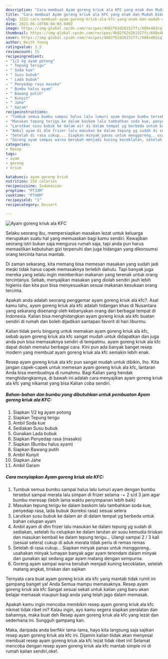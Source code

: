 ```yaml
---
description: "Cara membuat Ayam goreng kriuk ala KFC yang enak dan Mudah Dibuat"
title: "Cara membuat Ayam goreng kriuk ala KFC yang enak dan Mudah Dibuat"
slug: 1222-cara-membuat-ayam-goreng-kriuk-ala-kfc-yang-enak-dan-mudah-dibuat
date: 2021-06-18T06:04:03.040Z
image: https://img-global.cpcdn.com/recipes/4b02f62d261527fc/680x482cq70/ayam-goreng-kriuk-ala-kfc-foto-resep-utama.jpg
thumbnail: https://img-global.cpcdn.com/recipes/4b02f62d261527fc/680x482cq70/ayam-goreng-kriuk-ala-kfc-foto-resep-utama.jpg
cover: https://img-global.cpcdn.com/recipes/4b02f62d261527fc/680x482cq70/ayam-goreng-kriuk-ala-kfc-foto-resep-utama.jpg
author: Keith Young
ratingvalue: 3.5
reviewcount: 15
recipeingredient:
- "1/2 kg ayam potong"
- " Tepung terigu"
- " Soda kue"
- " Susu bubuk"
- " Lada bubuk"
- " Penyedap rasa masako"
- " Bumbu halus ayam"
- " Bawang putih"
- " Kunyit"
- " Jahe"
- " Garam"
recipeinstructions:
- "Tumbuk semua bumbu sampai halus lalu lumuri ayam dengan bumbu tersebut sampai merata lalu simpan di frizer selama -+ 2 s/d 3 jam agar bumbu meresap (lebih lama waktu penyimpanan lebih baik)"
- "Masukan tepung terigu ke dalam baskom lalu tambahkan soda kue, penyedap rasa, lada bubuk (koreksi rasa) sesuai selera"
- "Larutkan susu bubuk ke dalam air di dalam tempat yg berbeda untuk bahan celupan ayam"
- "Ambil ayam di dlm frizer lalu masukan ke dalam tepung yg sudah di sediakan, setelah itu celupkan ke dalam larutan air susu kemudia tiriskan dan masukan kembali ke dalam tepung terigu... Ulangi sampai 2 / 3 kali (sesuai selera) cukup di aduk merata tidak perlu di remas remas"
- "Setelah di rasa cukup... Siapkan minyak panas untuk menggoreng.. usahakan minyak lumayan banyak agar ayam terendam dalam minyak dan gunakan api sedang agar ayam matang dengan sempurna."
- "Goreng ayam sampai warna berubah menjadi kuning kecoklatan, setelah matang angkat, tiriskan dan sajikan"
categories:
- Resep
tags:
- ayam
- goreng
- kriuk

katakunci: ayam goreng kriuk 
nutrition: 254 calories
recipecuisine: Indonesian
preptime: "PT33M"
cooktime: "PT48M"
recipeyield: "1"
recipecategory: Dessert

---
```



![Ayam goreng kriuk ala KFC](https://img-global.cpcdn.com/recipes/4b02f62d261527fc/680x482cq70/ayam-goreng-kriuk-ala-kfc-foto-resep-utama.jpg)

Selaku seorang ibu, mempersiapkan masakan lezat untuk keluarga merupakan suatu hal yang memuaskan bagi kamu sendiri. Kewajiban seorang istri bukan saja mengurus rumah saja, tapi anda pun harus memastikan kebutuhan gizi terpenuhi dan juga hidangan yang dikonsumsi orang tercinta harus mantab.

Di zaman  sekarang, kita memang bisa memesan masakan yang sudah jadi meski tidak harus capek memasaknya terlebih dahulu. Tapi banyak juga mereka yang selalu ingin memberikan makanan yang terenak untuk orang tercintanya. Sebab, menyajikan masakan yang diolah sendiri jauh lebih higienis dan kita pun bisa menyesuaikan sesuai makanan kesukaan orang tercinta. 



Apakah anda adalah seorang penggemar ayam goreng kriuk ala kfc?. Asal kamu tahu, ayam goreng kriuk ala kfc adalah hidangan khas di Nusantara yang sekarang disenangi oleh kebanyakan orang dari berbagai tempat di Indonesia. Kalian bisa menghidangkan ayam goreng kriuk ala kfc buatan sendiri di rumah dan boleh dijadikan santapan favorit di hari liburmu.

Kalian tidak perlu bingung untuk memakan ayam goreng kriuk ala kfc, sebab ayam goreng kriuk ala kfc sangat mudah untuk didapatkan dan juga anda pun bisa memasaknya sendiri di tempatmu. ayam goreng kriuk ala kfc dapat diolah memalui berbagai cara. Kini pun ada banyak banget resep modern yang membuat ayam goreng kriuk ala kfc semakin lebih enak.

Resep ayam goreng kriuk ala kfc pun sangat mudah untuk dibikin, lho. Kita jangan capek-capek untuk memesan ayam goreng kriuk ala kfc, lantaran Anda bisa membuatnya di rumahmu. Bagi Kalian yang hendak menghidangkannya, di bawah ini adalah cara menyajikan ayam goreng kriuk ala kfc yang nikamat yang bisa Kalian coba sendiri.

<!--inarticleads1-->

##### Bahan-bahan dan bumbu yang dibutuhkan untuk pembuatan Ayam goreng kriuk ala KFC:

1. Siapkan 1/2 kg ayam potong
1. Siapkan  Tepung terigu
1. Ambil  Soda kue
1. Sediakan  Susu bubuk
1. Gunakan  Lada bubuk
1. Siapkan  Penyedap rasa (masako)
1. Siapkan  (Bumbu halus ayam)
1. Siapkan  Bawang putih
1. Ambil  Kunyit
1. Siapkan  Jahe
1. Ambil  Garam




<!--inarticleads2-->

##### Cara menyiapkan Ayam goreng kriuk ala KFC:

1. Tumbuk semua bumbu sampai halus lalu lumuri ayam dengan bumbu tersebut sampai merata lalu simpan di frizer selama -+ 2 s/d 3 jam agar bumbu meresap (lebih lama waktu penyimpanan lebih baik)
1. Masukan tepung terigu ke dalam baskom lalu tambahkan soda kue, penyedap rasa, lada bubuk (koreksi rasa) sesuai selera
1. Larutkan susu bubuk ke dalam air di dalam tempat yg berbeda untuk bahan celupan ayam
1. Ambil ayam di dlm frizer lalu masukan ke dalam tepung yg sudah di sediakan, setelah itu celupkan ke dalam larutan air susu kemudia tiriskan dan masukan kembali ke dalam tepung terigu... Ulangi sampai 2 / 3 kali (sesuai selera) cukup di aduk merata tidak perlu di remas remas
1. Setelah di rasa cukup... Siapkan minyak panas untuk menggoreng.. usahakan minyak lumayan banyak agar ayam terendam dalam minyak dan gunakan api sedang agar ayam matang dengan sempurna.
1. Goreng ayam sampai warna berubah menjadi kuning kecoklatan, setelah matang angkat, tiriskan dan sajikan




Ternyata cara buat ayam goreng kriuk ala kfc yang mantab tidak rumit ini gampang banget ya! Anda Semua mampu memasaknya. Resep ayam goreng kriuk ala kfc Sangat sesuai sekali untuk kalian yang baru akan belajar memasak maupun bagi anda yang telah jago dalam memasak.

Apakah kamu ingin mencoba membikin resep ayam goreng kriuk ala kfc nikmat tidak ribet ini? Kalau ingin, ayo kamu segera siapkan peralatan dan bahannya, maka buat deh Resep ayam goreng kriuk ala kfc yang lezat dan sederhana ini. Sungguh gampang kan. 

Maka, daripada anda berfikir lama-lama, hayo kita langsung saja sajikan resep ayam goreng kriuk ala kfc ini. Dijamin kalian tiidak akan menyesal membuat resep ayam goreng kriuk ala kfc lezat tidak ribet ini! Selamat mencoba dengan resep ayam goreng kriuk ala kfc mantab simple ini di rumah kalian sendiri,oke!.

